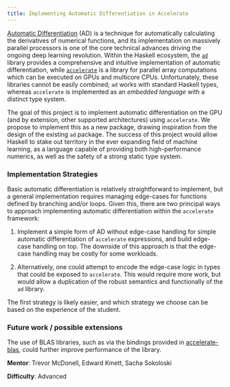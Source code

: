 ```yaml
---
title: Implementing Automatic Differentiation in Accelerate
---
```


[Automatic Differentiation][wiki-ad] (AD) is a technique for automatically
calculating the derivatives of numerical functions, and its implementation on
massively parallel processors is one of the core technical advances driving the
ongoing deep learning revolution. Within the Haskell ecosystem, the
[`ad`][hackage-ad] library provides a comprehensive and intuitive implementation
of automatic differentiation, while [`accelerate`][hackage-accelerate] is a
library for parallel array computations which can be executed on GPUs and
multicore CPUs. Unfortunately, these libraries cannot be easily combined;
`ad` works with standard Haskell types, whereas `accelerate` is implemented as
an _embedded language_ with a distinct type system.

The goal of this project is to implement automatic differentiation on
the GPU (and by extension, other supported architectures) using `accelerate`. We
propose to implement this as a new package, drawing inspiration from the design
of the existing `ad` package. The success of this project would allow Haskell to stake
out territory in the ever expanding field of machine learning, as a language
capable of providing both high-performance numerics, as well as the safety of a
strong static type system.

### Implementation Strategies

Basic automatic differentiation is relatively straightforward to implement, but
a general implementation requires managing edge-cases for functions defined by
branching and/or loops. Given this, there are two principal ways to approach
implementing automatic differentiation within the `accelerate` framework:

  1. Implement a simple form of AD without edge-case handling for simple
  automatic differentiation of `accelerate` expressions, and build edge-case
  handling on top. The downside of this approach is that the edge-case handling
  may be costly for some workloads.

  2. Alternatively, one could attempt to encode the edge-case logic in types
  that could be exposed to `accelerate`. This would require more work, but would
  allow a duplication of the robust semantics and functionally of the `ad`
  library.

The first strategy is likely easier, and which strategy we choose can be based
on the experience of the student.


### Future work / possible extensions

The use of BLAS libraries, such as via the bindings provided in
[accelerate-blas][hackage-accelerate-blas], could further improve performance of
the library.


**Mentor**: Trevor McDonell, Edward Kmett, Sacha Sokoloski

**Difficulty**: Advanced

[wiki-ad]:                 https://en.wikipedia.org/wiki/Automatic_differentiation
[hackage-ad]:              http://hackage.haskell.org/package/ad
[hackage-accelerate]:      http://hackage.haskell.org/package/accelerate
[hackage-accelerate-blas]: https://hackage.haskell.org/package/accelerate-blas
[ad#2]:                    https://github.com/ekmett/ad/issues/2

